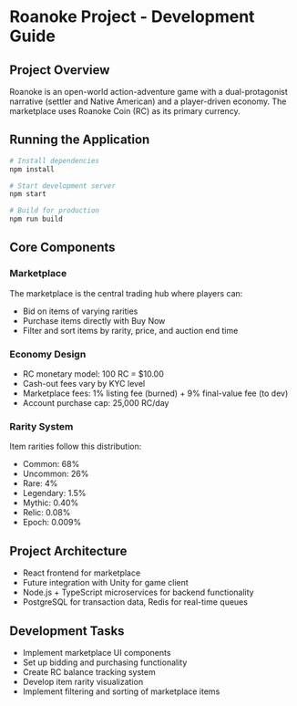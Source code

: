 # Roanoke Project - Development Guide

## Project Overview
Roanoke is an open-world action-adventure game with a dual-protagonist narrative (settler and Native American) and a player-driven economy. The marketplace uses Roanoke Coin (RC) as its primary currency.

## Running the Application
```bash
# Install dependencies
npm install

# Start development server
npm start

# Build for production
npm run build
```

## Core Components

### Marketplace
The marketplace is the central trading hub where players can:
- Bid on items of varying rarities
- Purchase items directly with Buy Now
- Filter and sort items by rarity, price, and auction end time

### Economy Design
- RC monetary model: 100 RC = $10.00
- Cash-out fees vary by KYC level
- Marketplace fees: 1% listing fee (burned) + 9% final-value fee (to dev)
- Account purchase cap: 25,000 RC/day

### Rarity System
Item rarities follow this distribution:
- Common: 68%
- Uncommon: 26%
- Rare: 4%
- Legendary: 1.5%
- Mythic: 0.40%
- Relic: 0.08%
- Epoch: 0.009%

## Project Architecture
- React frontend for marketplace
- Future integration with Unity for game client
- Node.js + TypeScript microservices for backend functionality
- PostgreSQL for transaction data, Redis for real-time queues

## Development Tasks
- Implement marketplace UI components
- Set up bidding and purchasing functionality
- Create RC balance tracking system
- Develop item rarity visualization
- Implement filtering and sorting of marketplace items